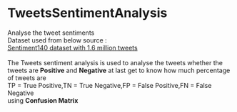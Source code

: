 # TweetsSentimentAnalysis
Analyse the tweet sentiments <br>
Dataset used from below source : <br>
<a href = "https://www.kaggle.com/datasets/kazanova/sentiment140">Sentiment140 dataset with 1.6 million tweets</a>
<br>
<br>
The Tweets sentiment analysis is used to analyse the tweets
whether the tweets are <b>Positive</b> and <b>Negative</b>
at last get to know how much percentage of tweets are <br>
TP = True Positive,TN = True Negative,FP = False Positive,FN = False Negative <br>
using <b>Confusion Matrix <b>
